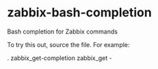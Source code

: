 # zabbix-bash-completion
Bash completion for Zabbix commands

To try this out, source the file. For example:

. zabbix_get-completion
zabbix_get -<tab><tab>

